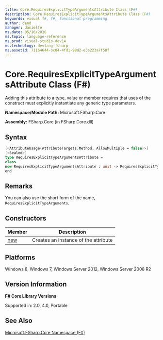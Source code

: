 ```yaml
---
title: Core.RequiresExplicitTypeArgumentsAttribute Class (F#)
description: Core.RequiresExplicitTypeArgumentsAttribute Class (F#)
keywords: visual f#, f#, functional programming
author: dend
manager: danielfe
ms.date: 05/16/2016
ms.topic: language-reference
ms.prod: visual-studio-dev14
ms.technology: devlang-fsharp
ms.assetid: 71164644-bc84-4fd1-98d2-e3e223a7f58f 
---
```


# Core.RequiresExplicitTypeArgumentsAttribute Class (F#)

Adding this attribute to a type, value or member requires that uses of the construct must explicitly instantiate any generic type parameters.

**Namespace/Module Path:** Microsoft.FSharp.Core

**Assembly:** FSharp.Core (in FSharp.Core.dll)


## Syntax

```fsharp
[<AttributeUsage(AttributeTargets.Method, AllowMultiple = false)>]
[<Sealed>]
type RequiresExplicitTypeArgumentsAttribute =
class
new RequiresExplicitTypeArgumentsAttribute : unit -> RequiresExplicitTypeArgumentsAttribute
end
```

## Remarks
You can also use the short form of the name, `RequiresExplicitTypeArguments`.


## Constructors

|Member|Description|
|------|-----------|
|[new](https://msdn.microsoft.com/library/3e361f16-4e93-4492-9233-156f2612a0c6)|Creates an instance of the attribute|

## Platforms
Windows 8, Windows 7, Windows Server 2012, Windows Server 2008 R2


## Version Information
**F# Core Library Versions**

Supported in: 2.0, 4.0, Portable

## See Also
[Microsoft.FSharp.Core Namespace &#40;F&#35;&#41;](Microsoft.FSharp.Core-Namespace-%5BFSharp%5D.md)